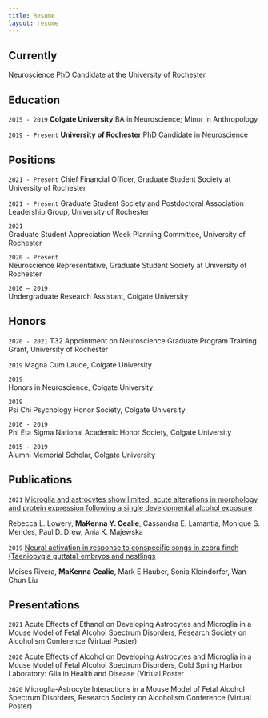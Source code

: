 ```yaml
---
title: Resume
layout: resume
---
```



## Currently

Neuroscience PhD Candidate at the University of Rochester

## Education

`2015 - 2019`
__Colgate University__
BA in Neuroscience;
Minor in Anthropology

`2019 - Present`
__University of Rochester__
PhD Candidate in Neuroscience 

## Positions

`2021 - Present`
Chief Financial Officer, Graduate Student Society at University of Rochester

`2021 - Present`
Graduate Student Society and Postdoctoral Association Leadership Group, University of Rochester

`2021`				
Graduate Student Appreciation Week Planning Committee, University of Rochester

`2020 - Present`	
Neuroscience Representative, Graduate Student Society at University of Rochester

`2016 – 2019`		
Undergraduate Research Assistant, Colgate University


## Honors

`2020 - 2021`
T32 Appointment on Neuroscience Graduate Program Training Grant, University of Rochester

`2019`
Magna Cum Laude, Colgate University

`2019`				
Honors in Neuroscience, Colgate University

`2019`				
Psi Chi Psychology Honor Society, Colgate University

`2016 - 2019`			
Phi Eta Sigma National Academic Honor Society, Colgate University

`2015 - 2019`			
Alumni Memorial Scholar, Colgate University


## Publications

`2021`
[Microglia and astrocytes show limited, acute alterations in morphology and protein expression following a single developmental alcohol exposure](https://pubmed.ncbi.nlm.nih.gov/33606320/)

Rebecca L. Lowery, **MaKenna Y. Cealie**, Cassandra E. Lamantia, Monique S. Mendes, Paul D. Drew, Ania K. Majewska


`2019`
[Neural activation in response to conspecific songs in zebra finch (Taeniopygia guttata) embryos and nestlings](https://pubmed.ncbi.nlm.nih.gov/30601425/)

Moises Rivera, **MaKenna Cealie**, Mark E Hauber, Sonia Kleindorfer, Wan-Chun Liu 


## Presentations

`2021`
Acute Effects of Ethanol on Developing Astrocytes and Microglia in a Mouse Model of Fetal Alcohol Spectrum Disorders, 
Research Society on Alcoholism Conference (Virtual Poster)

`2020`
Acute Effects of Alcohol on Developing Astrocytes and Microglia in a Mouse Model of Fetal Alcohol Spectrum Disorders, 
Cold Spring Harbor Laboratory: Glia in Health and Disease (Virtual Poster

`2020`
Microglia-Astrocyte Interactions in a Mouse Model of Fetal Alcohol Spectrum Disorders, 
Research Society on Alcoholism Conference (Virtual Poster)







